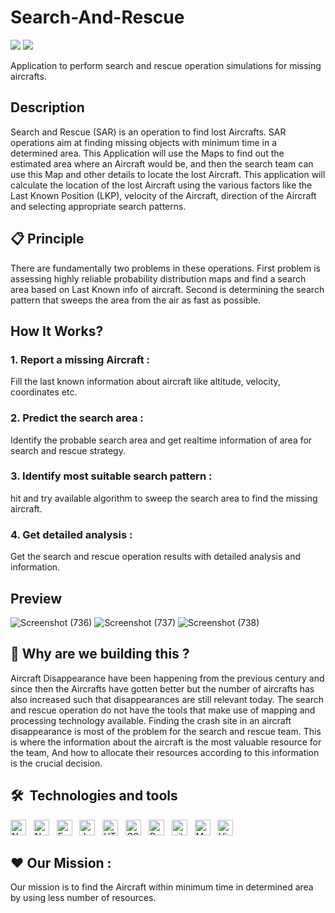 

# Search-And-Rescue
![](https://img.shields.io/badge/language-javascript-brightgreen.svg)
![](https://img.shields.io/badge/npm-v4.17.1-blue.svg)


Application to perform search and rescue operation simulations for missing aircrafts.

## Description

Search and Rescue (SAR) is an operation to find lost Aircrafts. SAR operations aim at finding missing objects with minimum time in a determined area.
This Application will use the Maps to find out the estimated area where an Aircraft would be, and then the search team can use this Map and other details to locate the lost Aircraft.
This application will calculate the location of the lost Aircraft using the various factors like the Last Known Position (LKP), velocity of the Aircraft, direction of the Aircraft and selecting appropriate search patterns.


## 📋 Principle
There are fundamentally two problems in these operations. 
First problem is assessing highly reliable probability distribution maps and find a search area based on Last Known info of aircraft.
Second is determining the search pattern that sweeps the area from the air as fast as possible.

## How It Works?

### 1. Report a missing Aircraft : 
Fill the last known information about aircraft like altitude, velocity, coordinates etc.

### 2. Predict the search area :
Identify the probable search area and get realtime information of area for search and rescue strategy.

### 3. Identify most suitable search pattern :
hit and try available algorithm to sweep the search area to find the missing aircraft. 

### 4. Get detailed analysis :
Get the search and rescue operation results with detailed analysis and information.

## Preview

![Screenshot (736)](https://user-images.githubusercontent.com/44896376/120094701-99a8a980-c13f-11eb-8909-ba7ec4a53b5f.png)
![Screenshot (737)](https://user-images.githubusercontent.com/44896376/120094718-b9d86880-c13f-11eb-98f3-ad0e382bef24.png)
![Screenshot (738)](https://user-images.githubusercontent.com/44896376/120094719-bb099580-c13f-11eb-8dd4-c0100626d5c9.png)

## 🎯  Why are we building this ?
Aircraft Disappearance have been happening from the previous century and since then the Aircrafts have gotten better but the number of aircrafts has also increased such that disappearances are still relevant today. The search and rescue operation do not have the tools that make use of mapping and processing technology available.
Finding the crash site in an aircraft disappearance is most of the problem for the search and rescue team. This is where the information about the aircraft is the most valuable resource for the team, And how to allocate their resources according to this information is the crucial decision.

## 🛠  Technologies and tools
<p>
<img src="https://img.shields.io/badge/Node.js-282C34?logo=node.js&logoColor=339933" alt="Node.js logo" title="Node.js" height="25" />
&nbsp;
  <img src="https://img.shields.io/badge/Node.js-282C34?logo=node.js&logoColor=339933" alt="Node.js logo" title="leaflet" height="25" />
&nbsp;
<img src="https://img.shields.io/badge/Express-282C34?logo=express&logoColor=FFFFFF" alt="Express.js logo" title="Express.js" height="25" />
  &nbsp;
<img src="https://img.shields.io/badge/JavaScript-282C34?logo=javascript&logoColor=F7DF1E" alt="JavaScript logo" title="JavaScript" height="25" />
&nbsp;
<img src="https://img.shields.io/badge/HTML5-282C34?logo=html5&logoColor=E34F26" alt="HTML5 logo" title="HTML5" height="25" />
&nbsp;
<img src="https://img.shields.io/badge/CSS3-282C34?logo=css3&logoColor=1572B6" alt="CSS3 logo" title="CSS3" height="25" />
&nbsp;
<img src="https://img.shields.io/badge/React-282C34?logo=react&logoColor=61DAFB" alt="React logo" title="React.js / React Native" height="25" />
  &nbsp;
  <img src="https://img.shields.io/badge/git-282C34?logo=git&logoColor=F05032" alt="git logo" title="git" height="25" />
&nbsp;
  <img src="https://img.shields.io/badge/MongoDB-282C34?logo=mongodb&logoColor=47A248" alt="MongoDB logo" title="MongoDB" height="25" />
&nbsp;
<img src="https://img.shields.io/badge/VS%20Code-282C34?logo=visual-studio-code&logoColor=007ACC" alt="Visual Studio Code logo" title="Visual Studio Code" height="25" />
</p>

## ❤ Our Mission :  
Our mission is to find the Aircraft within minimum time in determined area by using less number of resources.
